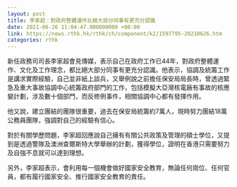 ```yaml
---
layout: post
title: 李家超：對政府整體運作比絕大部分同事有更充分認識
date: 2021-06-26 11:04:47.000000000 +08:00
link: https://news.rthk.hk/rthk/ch/component/k2/1597795-20210626.htm
categories: rthk
---
```


新任政務司司長李家超會見傳媒，表示自己在政府工作已44年，對政府整體運作、文化及工作理念，都比絕大部分同事有更充分認識。他表示，協調及統籌工作是講求實際經驗，自己並非紙上談兵，又舉例說之前擔任保安局局長時，曾透過緊急及重大事故協調中心統籌政府部門的工作，包括模擬大亞灣核電廠有事故的核應變計劃，涉及數十個部門，而反修例事件，相關協調中心都有發揮作用。

他又說，建立團結的團隊很重要，過去在保安局統籌約7萬人，現時努力團結18萬公務員團隊，強調對自己的經驗有信心。

對於有關學歷問題，李家超回應說自己擁有有關公共政策及管理的碩士學位，又提到是透過警隊及澳洲查爾斯特大學舉辦的計劃，獲得學位，證明在香港只需要努力及自強不息就可以達到理想。

另外，李家超表示，會利用每一個機會做好國家安全教育，無論任何崗位、任何官員，都有履行國家安全、推行國家安全教育的責任。
